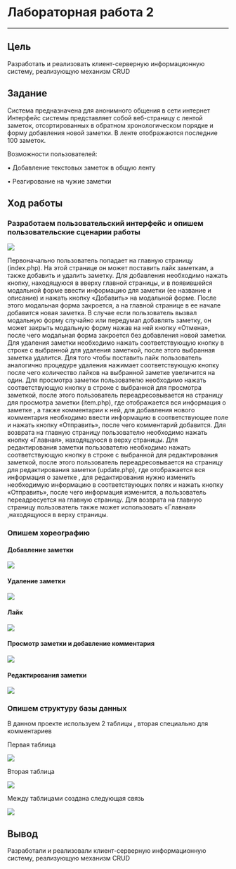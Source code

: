 # Лабораторная работа 2
_____
## Цель
Разработать и реализовать клиент-серверную информационную систему, реализующую механизм CRUD

## Задание
Система предназначена для анонимного общения в сети интернет
Интерфейс системы представляет собой веб-страницу с лентой заметок, отсортированных в обратном хронологическом порядке и форму добавления новой заметки. В ленте отображаются последние 100 заметок.

Возможности пользователей:

•	Добавление текстовых заметок в общую ленту

•	Реагирование на чужие заметки



## Ход работы
### Разработаем пользовательский интерфейс и опишем пользовательские сценарии работы

![](https://raw.githubusercontent.com/EvgenySyromyatnikov/lab-2/main/2023-01-12_19-20-27.png)

Первоначально пользователь попадает на главную страницу (index.php). На этой странице он может поставить лайк заметкам, а также добавить и удалить заметку. Для добавления необходимо нажать кнопку, находящуюся в вверху главной страницы, и в появившейся модальной форме ввести информацию для заметки (ее название и описание) и нажать кнопку «Добавить» на модальной форме. После этого модальная форма закроется, а  на главной  странице в ее начале добавится новая заметка. В случае если пользователь вызвал модальную форму случайно или передумал добавлять заметку, он может закрыть модальную форму нажав на ней кнопку «Отмена», после чего модальная форма закроется без добавления новой заметки. Для удаления заметки необходимо нажать соответствующую кнопку в строке с выбранной для удаления заметкой, после этого выбранная заметка удалится. Для того чтобы поставить лайк пользователь аналогично процедуре удаления нажимает соответствующую кнопку после чего количество лайков на выбранной заметке увеличится на один.   Для просмотра заметки пользователю необходимо нажать соответствующую кнопку в строке с выбранной для просмотра заметкой, после этого пользователь переадресовывается на страницу для просмотра заметки (item.php), где  отображается вся информация о заметке , а также комментарии к ней, для добавления нового комментария необходимо ввести информацию в соответствующее поле  и нажать кнопку «Отправить», после чего комментарий добавится. Для возврата на главную страницу пользователю необходимо нажать кнопку «Главная», находящуюся в верху страницы. Для редактирования заметки пользователю необходимо нажать соответствующую кнопку в строке с выбранной для редактирования заметкой, после этого пользователь переадресовывается на страницу для редактирования заметки (update.php), где  отображается вся информация о заметке , для редактирования нужно изменить необходимую информацию в соответствующих полях  и нажать кнопку «Отправить», после чего информация изменится, а пользователь переадресуется на главную страницу. Для возврата на главную страницу пользователь также может использовать «Главная» ,находящуюся в верху страницы.
### 	Опишем хореографию
#### Добавление заметки
![](https://raw.githubusercontent.com/EvgenySyromyatnikov/lab-2/main/2023-01-12_19-21-24.png)

#### 	Удаление заметки
![](https://raw.githubusercontent.com/EvgenySyromyatnikov/lab-2/e474e9725443beb23f7fe7103118164a3f3cb315/2023-01-12_19-21-24.png)

#### 		Лайк
![](https://raw.githubusercontent.com/EvgenySyromyatnikov/lab-2/e474e9725443beb23f7fe7103118164a3f3cb315/2023-01-12_19-21-47.png)

#### 		Просмотр заметки и добавление комментария
![](https://raw.githubusercontent.com/EvgenySyromyatnikov/lab-2/e474e9725443beb23f7fe7103118164a3f3cb315/2023-01-12_19-22-04.png)

#### Редактирования заметки 		
![](https://raw.githubusercontent.com/EvgenySyromyatnikov/lab-2/e474e9725443beb23f7fe7103118164a3f3cb315/2023-01-12_19-22-23.png)

### 	Опишем структуру базы данных
В данном проекте используем 2 таблицы , вторая специально для комментариев

Первая таблица

![](https://raw.githubusercontent.com/EvgenySyromyatnikov/lab-2/e474e9725443beb23f7fe7103118164a3f3cb315/2023-01-12_19-22-55.png) 

 Вторая таблица 
 
![](https://raw.githubusercontent.com/EvgenySyromyatnikov/lab-2/e474e9725443beb23f7fe7103118164a3f3cb315/2023-01-12_19-23-33.png)  

Между таблицами создана следующая связь

![](https://raw.githubusercontent.com/EvgenySyromyatnikov/lab-2/e474e9725443beb23f7fe7103118164a3f3cb315/2023-01-12_19-23-53.png)  


## Вывод

Разработали и реализовали клиент-серверную информационную систему, реализующую механизм CRUD

